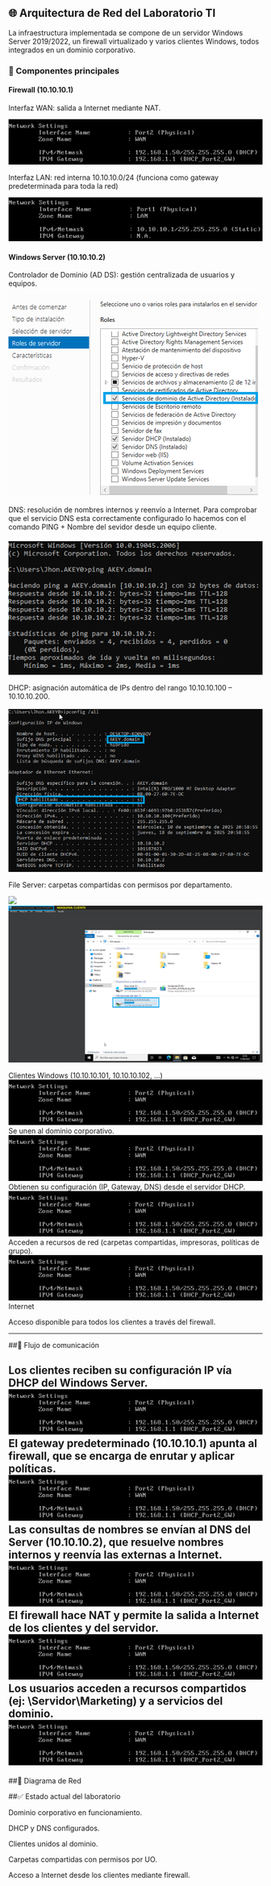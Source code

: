 ## 🌐 Arquitectura de Red del Laboratorio TI

La infraestructura implementada se compone de un servidor Windows Server 2019/2022, un firewall virtualizado y varios clientes Windows, todos integrados en un dominio corporativo.



### 🔹 Componentes principales

#### Firewall (10.10.10.1)

Interfaz WAN: salida a Internet mediante NAT.

<img src="imgs/sophoswan.png">

Interfaz LAN: red interna 10.10.10.0/24 (funciona como gateway predeterminada para toda la red)

<img src="imgs/sophoslan.png">

#### Windows Server (10.10.10.2)

Controlador de Dominio (AD DS): gestión centralizada de usuarios y equipos.

<img src="imgs/controlador de dominio.png">

DNS: resolución de nombres internos y reenvío a Internet.
Para comprobar que el servicio DNS esta correctamente configurado lo hacemos con el comando PING + Nombre del sevidor  desde un equipo cliente. 

<img src="imgs/dns.png">

DHCP: asignación automática de IPs dentro del rango 10.10.10.100 – 10.10.10.200.

<img src="imgs/dhcp.png">

File Server: carpetas compartidas con permisos por departamento.

<img src="imgs/compartida_server.png">

<img src="imgs/compartida_cliente.png">

Clientes Windows (10.10.10.101, 10.10.10.102, …)
<img src="imgs/sophoswan.png">
Se unen al dominio corporativo.
<img src="imgs/sophoswan.png">
Obtienen su configuración (IP, Gateway, DNS) desde el servidor DHCP.
<img src="imgs/sophoswan.png">
Acceden a recursos de red (carpetas compartidas, impresoras, políticas de grupo).
<img src="imgs/sophoswan.png">
Internet

Acceso disponible para todos los clientes a través del firewall.

---

##🔹 Flujo de comunicación

Los clientes reciben su configuración IP vía DHCP del Windows Server.
<img src="imgs/sophoswan.png">
El gateway predeterminado (10.10.10.1) apunta al firewall, que se encarga de enrutar y aplicar políticas.
<img src="imgs/sophoswan.png">
Las consultas de nombres se envían al DNS del Server (10.10.10.2), que resuelve nombres internos y reenvía las externas a Internet.
<img src="imgs/sophoswan.png">
El firewall hace NAT y permite la salida a Internet de los clientes y del servidor.
<img src="imgs/sophoswan.png">
Los usuarios acceden a recursos compartidos (ej: \\Servidor\Marketing) y a servicios del dominio.
<img src="imgs/sophoswan.png">
---

##🔹 Diagrama de Red
   

##✅ Estado actual del laboratorio

Dominio corporativo en funcionamiento.

DHCP y DNS configurados.

Clientes unidos al dominio.

Carpetas compartidas con permisos por UO.

Acceso a Internet desde los clientes mediante firewall.
